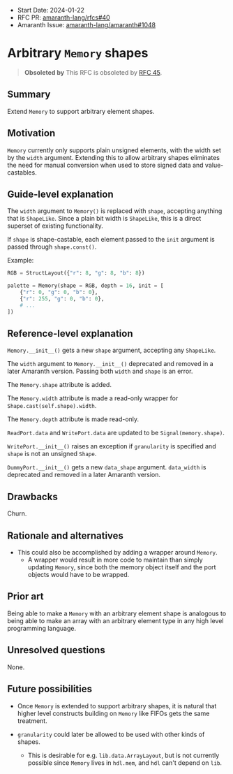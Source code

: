 - Start Date: 2024-01-22
- RFC PR: [amaranth-lang/rfcs#40](https://github.com/amaranth-lang/rfcs/pull/40)
- Amaranth Issue: [amaranth-lang/amaranth#1048](https://github.com/amaranth-lang/amaranth/issues/1048)

# Arbitrary `Memory` shapes

> **Obsoleted by**
> This RFC is obsoleted by [RFC 45](0045-lib-memory.md).

## Summary
[summary]: #summary

Extend `Memory` to support arbitrary element shapes.

## Motivation
[motivation]: #motivation

`Memory` currently only supports plain unsigned elements, with the width set by the `width` argument.
Extending this to allow arbitrary shapes eliminates the need for manual conversion when used to store signed data and value-castables.

## Guide-level explanation
[guide-level-explanation]: #guide-level-explanation

The `width` argument to `Memory()` is replaced with `shape`, accepting anything that is `ShapeLike`.
Since a plain bit width is `ShapeLike`, this is a direct superset of existing functionality.

If `shape` is shape-castable, each element passed to the `init` argument is passed through `shape.const()`.

Example:
```python
RGB = StructLayout({"r": 8, "g": 8, "b": 8})

palette = Memory(shape = RGB, depth = 16, init = [
    {"r": 0, "g": 0, "b": 0},
    {"r": 255, "g": 0, "b": 0},
    # ...
])
```

## Reference-level explanation
[reference-level-explanation]: #reference-level-explanation

`Memory.__init__()` gets a new `shape` argument, accepting any `ShapeLike`.

The `width` argument to `Memory.__init__()` deprecated and removed in a later Amaranth version. Passing both `width` and `shape` is an error.

The `Memory.shape` attribute is added.

The `Memory.width` attribute is made a read-only wrapper for `Shape.cast(self.shape).width`.

The `Memory.depth` attribute is made read-only.

`ReadPort.data` and `WritePort.data` are updated to be `Signal(memory.shape)`.

`WritePort.__init__()` raises an exception if `granularity` is specified and `shape` is not an unsigned `Shape`.

`DummyPort.__init__()` gets a new `data_shape` argument. `data_width` is deprecated and removed in a later Amaranth version.

## Drawbacks
[drawbacks]: #drawbacks

Churn.

## Rationale and alternatives
[rationale-and-alternatives]: #rationale-and-alternatives

- This could also be accomplished by adding a wrapper around `Memory`.
  - A wrapper would result in more code to maintain than simply updating `Memory`, since both the memory object itself and the port objects would have to be wrapped.

## Prior art
[prior-art]: #prior-art

Being able to make a `Memory` with an arbitrary element shape is analogous to being able to make an array with an arbitrary element type in any high level programming language.

## Unresolved questions
[unresolved-questions]: #unresolved-questions

None.

## Future possibilities
[future-possibilities]: #future-possibilities

- Once `Memory` is extended to support arbitrary shapes, it is natural that higher level constructs building on `Memory` like FIFOs gets the same treatment.

- `granularity` could later be allowed to be used with other kinds of shapes.
  - This is desirable for e.g. `lib.data.ArrayLayout`, but is not currently possible since `Memory` lives in `hdl.mem`, and `hdl` can't depend on `lib`.
